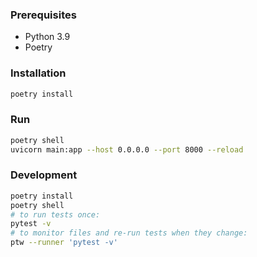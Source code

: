 ### Prerequisites

- Python 3.9
- Poetry

### Installation

```bash
poetry install
```

### Run

```bash
poetry shell
uvicorn main:app --host 0.0.0.0 --port 8000 --reload
```

### Development
```bash
poetry install
poetry shell
# to run tests once:
pytest -v
# to monitor files and re-run tests when they change:
ptw --runner 'pytest -v'
```